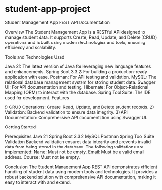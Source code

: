 # student-app-project
Student Management App REST API Documentation

Overview The Student Management App is a RESTful API designed to manage student data. It supports Create, Read, Update, and Delete (CRUD) operations and is built using modern technologies and tools, ensuring efficiency and scalability.

Tools and Technologies Used

Java 21: The latest version of Java for leveraging new language features and enhancements.
Spring Boot 3.3.2: For building a production-ready application with ease.
Postman: For API testing and validation.
MySQL: The relational database management system for storing student data.
Swagger UI: For API documentation and testing.
Hibernate: For Object-Relational Mapping (ORM) to interact with the database.
Spring Tool Suite: The IDE used for development.
Features

!) CRUD Operations: Create, Read, Update, and Delete student records. 2) Validation: Backend validation to ensure data integrity. 3) API Documentation: Comprehensive API documentation using Swagger UI.

Getting Started

Prerequisites
Java 21
Spring Boot 3.3.2
MySQL
Postman
Spring Tool Suite
Validation Backend validation ensures data integrity and prevents invalid data from being stored in the database. The following validations are implemented: Name: Must not be empty. Email: Must be a valid email address. Course: Must not be empty.

Conclusion The Student Management App REST API demonstrates efficient handling of student data using modern tools and technologies. It provides a robust backend solution with comprehensive API documentation, making it easy to interact with and extend.

